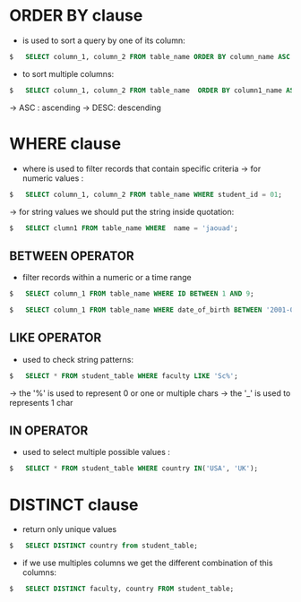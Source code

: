 
# ORDER BY clause
- is used to sort a query by one of its column:
```sql
$	SELECT column_1, column_2 FROM table_name ORDER BY column_name ASC | DESC;
```
- to sort multiple columns:
```sql
$	SELECT column_1, column_2 FROM table_name  ORDER BY column1_name ASC, column2_name DESC;
```
-> ASC : ascending
-> DESC: descending

# WHERE clause
- where is used to filter records that contain specific criteria
-> for numeric values :
```sql
$	SELECT column_1, column_2 FROM table_name WHERE student_id = 01;
```
-> for string values  we should put the string inside quotation:
```sql
$	SELECT clumn1 FROM table_name WHERE  name = 'jaouad';
```
## BETWEEN OPERATOR
- filter records within a numeric or a time range
```sql
$	SELECT column_1 FROM table_name WHERE ID BETWEEN 1 AND 9;
```
```sql
$	SELECT column_1 FROM table_name WHERE date_of_birth BETWEEN '2001-07-01' and '2003-01-02';
```
## LIKE OPERATOR
- used to check string patterns:
```sql
$	SELECT * FROM student_table WHERE faculty LIKE 'Sc%';
```
-> the '%' is used to represent 0 or one or multiple chars
-> the '_' is used to represents 1 char

## IN OPERATOR
- used to select multiple possible values :
```sql
$	SELECT * FROM student_table WHERE country IN('USA', 'UK');
```



# DISTINCT clause
- return only unique values
```sql
$	SELECT DISTINCT country from student_table;
```
- if we use multiples columns we get the different combination of this columns:
```sql
$	SELECT DISTINCT faculty, country FROM student_table;
```